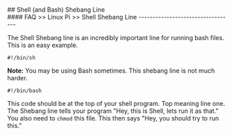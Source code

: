 <br>
<br>
## Shell (and Bash) Shebang Line
<br>
#### FAQ >> Linux Pi >> Shell Shebang Line
----------------------------------

  The Shell Shebang line is an incredibly important line for running
bash files. This is an easy example.

`#!/bin/sh`

**Note:** You may be using Bash sometimes. This shebang line is not
much harder.

`#!/bin/bash`

This code should be at the top of your shell program. Top meaning
line one. The Shebang line tells your program "Hey, this is Shell,
lets run it as that."
You also need to `chmod` this file. This then says "Hey, you should
try to run this."


